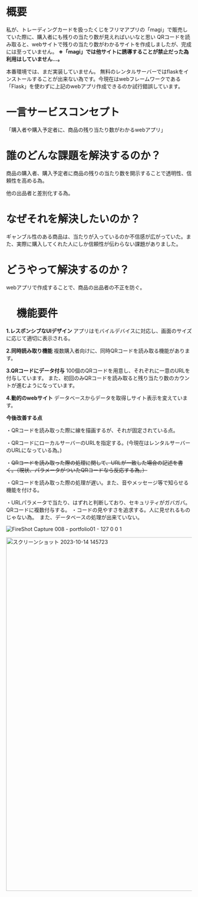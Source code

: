 # 概要
私が、トレーディングカードを扱ったくじをフリマアプリの「magi」で販売していた際に、購入者にも残りの当たり数が見えればいいなと思い
QRコードを読み取ると、webサイトで残りの当たり数がわかるサイトを作成しましたが、完成には至っていません。
__※「magi」では他サイトに誘導することが禁止だった為利用はしていません…。__

本番環境では、まだ実装していません。
無料のレンタルサーバーではflaskをインストールすることが出来ない為です。今現在はwebフレームワークである「Flask」を使わずに上記のwebアプリ作成できるのか試行錯誤しています。

# 一言サービスコンセプト
「購入者や購入予定者に、商品の残り当たり数がわかるwebアプリ」

# 誰のどんな課題を解決するのか？
商品の購入者、購入予定者に商品の残りの当たり数を開示することで透明性、信頼性を高める為。

他の出品者と差別化する為。
# なぜそれを解決したいのか？
ギャンブル性のある商品は、当たりが入っているのか不信感が広がっていた。また、実際に購入してくれた人にしか信頼性が伝わらない課題がありました。

# どうやって解決するのか？
webアプリで作成することで、商品の出品者の不正を防ぐ。

# 　機能要件

__1.レスポンシブなUIデザイン__
アプリはモバイルデバイスに対応し、画面のサイズに応じて適切に表示される。

__2.同時読み取り機能__
複数購入者向けに、同時QRコードを読み取る機能があります。

__3.QRコードにデータ付与__
100個のQRコードを用意し、それぞれに一意のURLを付与しています。
また、初回のみQRコードを読み取ると残り当たり数のカウントが進むようになっています。

__4.動的のwebサイト__
データベースからデータを取得しサイト表示を変えています。



__今後改善する点__

・QRコードを読み取った際に線を描画するが、それが固定されている点。

・QRコードにローカルサーバーのURLを指定する。(今現在はレンタルサーバーのURLになっている為。)


・~~QRコードを読み取った際の処理に関して、URLが一致した場合の記述を書く。（現状、パラメータがついたQRコードなら反応する為。）~~

・QRコードを読み取った際の処理が遅い。また、音やメッセージ等で知らせる機能を付ける。

・URLパラメータで当たり、はずれと判断しており、セキュリティがガバガバ。QRコードに複数付与する。
・コードの見やすさを追求する。人に見せれるものじゃない為。　また、データベースの処理が出来ていない。

![FireShot Capture 008 - portfolio01 - 127 0 0 1](https://github.com/dog0922t/portfolio_1/assets/145114733/33d82886-52a8-4c84-8735-b2847ea3c44d)



<img width="960" alt="スクリーンショット 2023-10-14 145723" src="https://github.com/dog0922t/portfolio_1/assets/145114733/37493ff8-7b7f-49a3-9eeb-b0e017a20a39">
